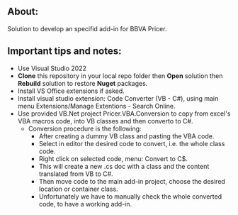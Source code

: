 ## **About:**

Solution to develop an specifid add-in for BBVA Pricer. 

## **Important tips and notes:**

- Use Visual Studio 2022
- **Clone** this repository in your local repo folder then **Open** solution then **Rebuild** solution to restore **Nuget** packages.
- Install VS Office extensions if asked. 
- Install visual studio extension: Code Converter (VB - C#), using main menu Extensions/Manage Extentions - Search Online.
- Use provided VB.Net project Pricer.VBA.Conversion to copy from excel's VBA macros code, into VB classes and then converto to C#.
    - Conversion procedure is the following:
        - After creating a dummy VB class and pasting the VBA code.
        - Select in editor the desired code to convert, i.e. the whole class code.
        - Right click on selected code, menu: Convert to C$.
        - This will create a new .cs doc with a class and the content translated from VB to C#.
        - Then move code to the main add-in project, choose the desired location or container class.
        - Unfortunately we have to manually check the whole converted code, to have a working add-in.